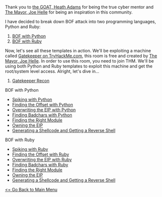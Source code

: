 Thank you to [the GOAT, Heath Adams](https://github.com/hmaverickadams) for being the true cyber mentor and [The Mayor, Joe Helle](https://github.com/dievus?tab=repositories) for being an inspiration in this community.

I have decided to break down BOF attack into two programming languages, Python and Ruby:

1. [BOF with Python](bofPython.md)
2. [BOF with Ruby](bofRuby.md)

Now, let's see all these templates in action. 
We'll be exploiting a machine called [Gatekeeper on TryHackMe.com](https://www.tryhackme.com/room/gatekeeper), this room is free and created by [The Mayor, Joe Helle](https://github.com/dievus?tab=repositories). In order to use this room, you need to join THM. We'll be using both Python and Ruby templates to exploit this machine and get the root/system level access. Alright, let's dive in...

1. [Gatekeeper Recon](GatekeeperRecon.md)

BOF with Python
- [Spiking with Python](ExploitingBOFWithPythonSpiking.md)
- [Finding the Offset with Python](ExploitingBOFWithPythonOffset.md)
- [Overwriting the EIP with Python](ExploitingBOFWithPythonOverWriteEIP.md)
- [Finding Badchars with Python](ExploitingBOFWithPythonBadChars.md)
- [Finding the Right Module](ExploitingBOFWithPythonFindingModule.md)
- [Owning the EIP](ExploitingBOFWithPythonOwnEIP.md)
- [Generating a Shellcode and Getting a Reverse Shell](ExploitingBOFWithPythonShellcode.md)

BOF with Ruby
- [Spiking with Ruby](ExploitingBOFWithRubySpiking.md)
- [Finding the Offset with Ruby](ExploitingBOFWithRubyOffset.md)
- [Overwriting the EIP with Ruby](ExploitingBOFWithRubyOverWriteEIP.md)
- [Finding Badchars with Ruby](ExploitingBOFWithRubyBadChars.md)
- [Finding the Right Module](ExploitingBOFWithPythonFindingModule.md)
- [Owning the EIP](ExploitingBOFWithRubyOwnEIP.md)
- [Generating a Shellcode and Getting a Reverse Shell](ExploitingBOFWithRubyShellcode.md)









[<= Go Back to Main Menu](index.md)
